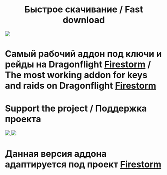 # <center> Быстрое скачивание / Fast download </center>
<a href="https://github.com/Aleksart163/DBM-RV-DF/archive/refs/heads/main.zip"><img src="https://www.freepngimg.com/thumb/download_now_button/25860-7-download-now-button-glossy-green.png"/></a>

# Самый рабочий аддон под ключи и рейды на Dragonflight [Firestorm](https://firestorm-servers.com/ru/) / The most working addon for keys and raids on Dragonflight [Firestorm](https://firestorm-servers.com/ru/)
# Support the project / Поддержка проекта
<a href="https://www.donationalerts.com/r/aleksart163"> <img src = "https://i.imgur.com/ykI6lqX.jpeg" /> </a>
<a href="https://www.qiwi.com/n/ALEKSART163"> <img src = "https://i.imgur.com/dvjMH7F.png" /> </a>
# Данная версия аддона адаптируется под проект [Firestorm](https://firestorm-servers.com/ru/)
